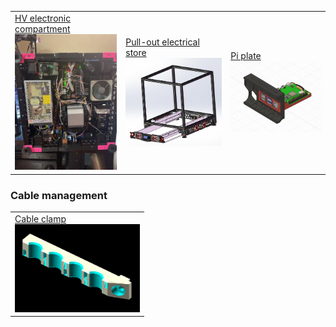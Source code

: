 <table>
<tr>
<td><a href="https://github.com/Vassssko/Voron-2.4-HV-electronic-compartment-mod">HV electronic compartment</br>
  <img src="https://github.com/Vassssko/Voron-2.4-HV-electronic-compartment-mod/raw/main/2_Pictures/Finished_compartment.jpg" style="width:200px;"/></a></br></td>
<td><a href="https://github.com/VoronDesign/VoronUsers/tree/main/printer_mods/ZZP8202/Pull-out_electrical_store">Pull-out electrical store</br>
  <img src="https://github.com/VoronDesign/VoronUsers/raw/main/printer_mods/ZZP8202/Pull-out_electrical_store/Photos/Voron_V2.4_Pull-out_electrical_store.PNG" style="width:200px;"/></a></br></td>
  <td><a href="https://github.com/VoronDesign/VoronUsers/tree/main/printer_mods/LoganFraser/PiPlate">Pi plate</br>
  <img src="https://github.com/VoronDesign/VoronUsers/raw/main/printer_mods/LoganFraser/PiPlate/PiPlate.jpg" style="width:200px;"/></a></br></td>
</tr>
</table> 

### Cable management

<table>
<tr>
<td><a href="https://github.com/VoronDesign/VoronUsers/tree/main/printer_mods/evandepol/Voron2.4-Cable-clamps">Cable clamp</br>
  <img src="https://github.com/VoronDesign/VoronUsers/raw/main/printer_mods/evandepol/Voron2.4-Cable-clamps/Images/edge-clamp.png" style="width:200px;"/></a></br></td>

</tr>
</table> 

